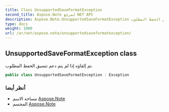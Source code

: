 ```yaml
---
title: Class UnsupportedSaveFormatException
second_title: Aspose.Note لمرجع NET API
description: Aspose.Note.UnsupportedSaveFormatException فصل. تم إلقاؤه إذا لم يتم دعم تنسيق الحفظ المطلوب.
type: docs
weight: 1000
url: /ar/net/aspose.note/unsupportedsaveformatexception/
---
```

## UnsupportedSaveFormatException class

تم إلقاؤه إذا لم يتم دعم تنسيق الحفظ المطلوب.

```csharp
public class UnsupportedSaveFormatException : Exception
```

### أنظر أيضا

* مساحة الاسم [Aspose.Note](../../aspose.note/)
* المجسم [Aspose.Note](../../)


